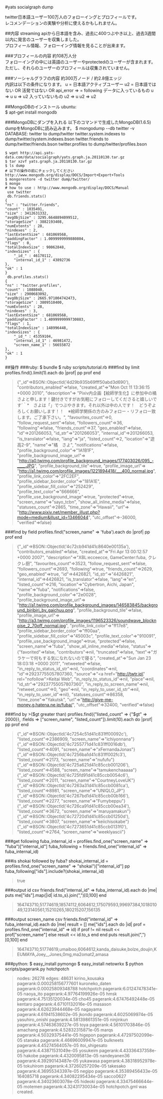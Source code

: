 #yats socialgraph dump

twitter日本語ユーザー100万人のフォローイングとプロフィールです。  
レコメンデーションの実験や分析に使えるかもしれません。  

##内容
streaming apiから日本語を含み、過去に400つぶやき以上、過去3週間以内に発言のユーザーを収集しました。  
プロフィール情報、フォローイング情報を見ることが出来ます。  

###プロフィールの内容
  約108万人分  
フォローイングの中には英語のユーザーやprotectedのユーザーが含まれます。  
ただし、それらのユーザーのプロフィールは収集されていません。  

###ソーシャルグラフの内容
  約300万ノード / 約2.8億エッジ  
内訳は以下の条件になります。 
    u  = 日本語アクティブユーザー
    u2 = 日本語ではない OR 活発ではない OR api_error
    => = following
    データに入っているもの
      u => u
      u => u2
    入っていないもの
      u2 => u
      u2 => u2

##MongoDBのインストール
ubuntu:  
    $ apt-get install mongodb

###MongoDBにダンプを入れる
以下のコマンドで生成したMongoDB(1.6.5) dumpをMongoDBに読み込みます。
    $ mongodump --db twitter -v
    DATABASE: twitter        to     dump/twitter
          twitter.system.indexes to dump/twitter/system.indexes.bson
          twitter.friends to dump/twitter/friends.bson
          twitter.profiles to dump/twitter/profiles.bson

    $ wget http://api.yats-data.com/data/socialgraph/yats.graph.ja.20110130.tar.gz
    $ tar xzvf yats.graph.ja.20110130.tar.gz
    $ ls dump
    # 以下の操作の前にチェックしてください http://www.mongodb.org/display/DOCS/Import+Export+Tools
    $ mongorestore -d twitter dump/twitter/
    $ mongo
    # how to use : http://www.mongodb.org/display/DOCS/Manual 
     use twitter
     db.friends.stats()                          
    {
	"ns" : "twitter.friends",
	"count" : 1035491,
	"size" : 3412631332,
	"avgObjSize" : 3295.6648894099512,
	"storageSize" : 3882193408,
	"numExtents" : 28,
	"nindexes" : 2,
	"lastExtentSize" : 681069568,
	"paddingFactor" : 1.0099999999880804,
	"flags" : 0,
	"totalIndexSize" : 90062848,
	"indexSizes" : {
		"_id_" : 46170112,
		"internal_id_1" : 43892736
	},
	"ok" : 1
    }
     db.profiles.stats()
    {
	"ns" : "twitter.profiles",
	"count" : 1088040,
	"size" : 2900683092,
	"avgObjSize" : 2665.971004742473,
	"storageSize" : 3809510400,
	"numExtents" : 28,
	"nindexes" : 3,
	"lastExtentSize" : 681069568,
	"paddingFactor" : 1.4099999999730883,
	"flags" : 1,
	"totalIndexSize" : 148996448,
	"indexSizes" : {
		"_id_" : 45359104,
		"internal_id_1" : 46981472,
		"screen_name_1" : 56655872
	},
	"ok" : 1
    }

##操作
###ruby:
    $ bundle
    $ ruby scripts/tutorial.rb
###find by limit
    profiles.find().limit(1).each do |prof|
      pp prof
    end
> {"_id"=>BSON::ObjectId('4d29b935b69fff50abd3d690'),
> "contributors_enabled"=>false,
> "created_at"=>"Mon Oct 11 13:36:15 +0000 2010",
> "description"=>
>  "Pixiv内企画【絵師学生化】に参加中の橘さよと申します！鍵付きですがお気軽にフォローしてくださると嬉しいです´｀*　さよは「」でつぶやきます。それ以外は中の人です！　どうぞよろしくお願いします！！　※絵師学関係の方のみフォロー・リフォロー致します。ご了承下さい。",
> "favourites_count"=>0,
> "follow_request_sent"=>false,
> "followers_count"=>36,
> "following"=>false,
> "friends_count"=>37,
> "geo_enabled"=>false,
> "id"=>201266053,
> "id_str"=>"201266053",
> "internal_id"=>201266053,
> "is_translator"=>false,
> "lang"=>"ja",
> "listed_count"=>2,
> "location"=>"遊高2-9",
> "name"=>"橘　さよ",
> "notifications"=>false,
> "profile_background_color"=>"1A1B1F",
> "profile_background_image_url"=>
>  "http://a0.twimg.com/profile_background_images/177403026/095_-____.JPG",
> "profile_background_tile"=>true,
> "profile_image_url"=>
>  "http://a1.twimg.com/profile_images/1221894418/___400_normal.jpg",
> "profile_link_color"=>"2FC2EF",
> "profile_sidebar_border_color"=>"181A1E",
> "profile_sidebar_fill_color"=>"252429",
> "profile_text_color"=>"666666",
> "profile_use_background_image"=>true,
> "protected"=>true,
> "screen_name"=>"sayo_tcbn",
> "show_all_inline_media"=>false,
> "statuses_count"=>2865,
> "time_zone"=>"Hawaii",
> "url"=>
>  "http://www.pixiv.net/member_illust.php?mode=medium&illust_id=13466044",
> "utc_offset"=>-36000,
> "verified"=>false}

###find by field
    profiles.find("screen_name" => 'fuba').each do |prof|
      pp prof
    end

> {"_id"=>BSON::ObjectId('4c72cb941d41c8640e00135a'),
> "contributors_enabled"=>false,
> "created_at"=>"Fri Apr 13 00:12:57 +0000 2007",
> "description"=>"XBL:ecceecce, GameCenter:fuba, クレクレ厨",
> "favourites_count"=>3523,
> "follow_request_sent"=>false,
> "followers_count"=>2693,
> "following"=>true,
> "friends_count"=>2629,
> "geo_enabled"=>true,
> "id"=>4426821,
> "id_str"=>"4426821",
> "internal_id"=>4426821,
> "is_translator"=>false,
> "lang"=>"en",
> "listed_count"=>216,
> "location"=>"Cybertron, Aichi, Japan",
> "name"=>"fuba",
> "notifications"=>false,
> "profile_background_color"=>"2e0028",
> "profile_background_image_url"=>
>  "http://a1.twimg.com/profile_background_images/146583845/background_biribiri_by_gaichuu.png",
> "profile_background_tile"=>false,
> "profile_image_url"=>
>  "http://a3.twimg.com/profile_images/1196523326/soundwave_blocknoise_2_70off_normal.jpg",
> "profile_link_color"=>"ff17e8",
> "profile_sidebar_border_color"=>"ff00aa",
> "profile_sidebar_fill_color"=>"45003c",
> "profile_text_color"=>"910091",
> "profile_use_background_image"=>true,
> "protected"=>false,
> "screen_name"=>"fuba",
> "show_all_inline_media"=>false,
> "status"=>
> {"favorited"=>false,
>  "contributors"=>nil,
>  "truncated"=>false,
>  "text"=>"ガラケーで何もする気になれないので寝る",
>  "created_at"=>"Sun Jan 23 18:03:18 +0000 2011",
>  "retweeted"=>false,
>  "in_reply_to_status_id_str"=>nil,
>  "coordinates"=>nil,
>  "id"=>29237755057807360,
>  "source"=>"<a href=\"http://twtr.jp\" rel=\"nofollow\">Keitai Web</a>",
>  "in_reply_to_status_id"=>nil,
>  "place"=>nil,
>  "id_str"=>"29237755057807360",
>  "in_reply_to_screen_name"=>nil,
>  "retweet_count"=>0,
>  "geo"=>nil,
>  "in_reply_to_user_id_str"=>nil,
>  "in_reply_to_user_id"=>nil},
> "statuses_count"=>86358,
> "time_zone"=>"Yakutsk",
> "url"=>"http://give-me-money.g.hatena.ne.jp/fuba/",
> "utc_offset"=>32400,
> "verified"=>false}

###find by >($gt greater than)
    profiles.find({"listed_count" => {"$gt" => 2000}},
                   :fields => ["screen_name", "listed_count"]).limit(10).each do |prof|
      pp prof
    end

> {"_id"=>BSON::ObjectId('4c7254c51d41c831ff00092c'),
> "listed_count"=>2386909,
> "screen_name"=>"ichiyonnana"}
> {"_id"=>BSON::ObjectId('4c7255771d41c831ff0016db'),
> "listed_count"=>4091,
> "screen_name"=>"xFernandaJonas"}
> {"_id"=>BSON::ObjectId('4c7256ba1d41c831ff002fc3'),
> "listed_count"=>2173,
> "screen_name"=>"nufufu"}
> {"_id"=>BSON::ObjectId('4c725a621d41c85ccb001206'),
> "listed_count"=>4588,
> "screen_name"=>"tamukenchaaaaa"}
> {"_id"=>BSON::ObjectId('4c725fd91d41c85ccb0054c6'),
> "listed_count"=>2011,
> "screen_name"=>"CourtneyLoveUK"}
> {"_id"=>BSON::ObjectId('4c7263a31d41c85ccb0081ca'),
> "listed_count"=>8981,
> "screen_name"=>"UNIQLO_JP"}
> {"_id"=>BSON::ObjectId('4c7267bd1d41c85ccb00b166'),
> "listed_count"=>2277,
> "screen_name"=>"Fumybeppu"}
> {"_id"=>BSON::ObjectId('4c726ca91d41c85ccb00ea34'),
> "listed_count"=>3672,
> "screen_name"=>"maruyamakun"}
> {"_id"=>BSON::ObjectId('4c72720d1d41c85ccb01250d'),
> "listed_count"=>3807,
> "screen_name"=>"keiichisokabe"}
> {"_id"=>BSON::ObjectId('4c7273651d41c85ccb0131f0'),
> "listed_count"=>2764,
> "screen_name"=>"weeklyascii"}

###get following
    fuba_internal_id = profiles.find_one("screen_name" => "fuba")["internal_id"]
    fuba_following = friends.find_one("internal_id" => fuba_internal_id)

###is shokai followed by fuba?
    shokai_internal_id = profiles.find_one("screen_name" => "shokai")["internal_id"]
    pp fuba_following["ids"].include?(shokai_internal_id)

> true

###output id csv
    friends.find("internal_id" => fuba_internal_id).each do |me|
      puts me["ids"].map{|id| id.to_s}.join(",")[0,100]
    end

> 164743710,51774619,18574112,6064612,175079593,99697384,101801049,123140561,15210265,180215207,156135

###output screen_name csv
    friends.find("internal_id" => fuba_internal_id).each do |me|
      result = []
      me["ids"].each do |id|
        prof = profiles.find_one("internal_id" => id)
        if prof != nil
          result << prof["screen_name"]
        else
          result << id.to_s
        end
      end
      puts result.join(",")[0,100]
    end

> 164743710,51774619,umaiboo,6064612,kanda_daisuke,bolze_doujin,KEUMAYA,Joey__Jones,0mg,ma2omat2,amasa

###python:
    $ easy_install pymongo
    $ easy_install netowrkx
    $ python scripts/pagerank.py hotchpotch 

> nodes: 26278 edges: 48631
>            kirino_kousaka pagerank:0.000258156777601
>            kuroneko_daten pagerank:0.00025809348788
>                hotchpotch pagerank:6.01247478341e-05
>                 naoya_ito pagerank:4.97764199926e-05
>                      hmsk pagerank:4.75135120034e-05
>                     cho45 pagerank:4.67476492448e-05
>                   kentaro pagerank:4.67101132016e-05
>                   masason pagerank:4.62623944468e-05
>                  nagayama pagerank:4.61941538602e-05
>                    jkondo pagerank:4.6025069974e-05
>           yasuhiro_onishi pagerank:4.58139861351e-05
>                 ninjinkun pagerank:4.57463639227e-05
>                      toya pagerank:4.56101703846e-05
>                  amachang pagerank:4.52832315871e-05
>                     marqs pagerank:4.50329375441e-05
>                   higepon pagerank:4.47297502099e-05
>                   stanaka pagerank:4.46696009947e-05
>                 bulkneets pagerank:4.45274564057e-05
>            itoi_shigesato pagerank:4.43871531049e-05
>                  yosukeim pagerank:4.43336437358e-05
>                    hakobe pagerank:4.4320095813e-05
>              nandeyanen36 pagerank:4.39290143487e-05
>                  yukawasa pagerank:4.38318952978e-05
>                 tokuhirom pagerank:4.37260257209e-05
>                  takesako pagerank:4.36955343397e-05
>                    negipo pagerank:4.35389456433e-05
>                 164085718 pagerank:4.34082295434e-05
>                 sacco0627 pagerank:4.34023603078e-05
>                   hideoki pagerank:4.33475466644e-05
>                   motemen pagerank:4.32431730034e-05
> hotchpotch.gml was created.



